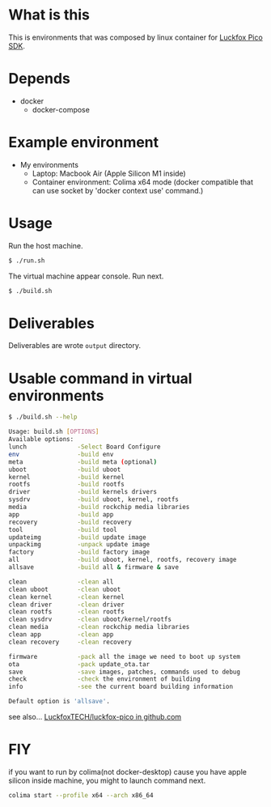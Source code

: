 What is this
============
This is environments that was composed by linux container for [Luckfox Pico SDK](https://github.com/LuckfoxTECH/luckfox-pico/).

Depends
==============
- docker
  - docker-compose

Example environment
========
- My environments
  - Laptop: Macbook Air (Apple Silicon M1 inside)
  - Container environment: Colima x64 mode (docker compatible that can use socket by 'docker context use' command.)

Usage
===========
Run the host machine.
```bash
$ ./run.sh
```

The virtual machine appear console.
Run next.
```bash
$ ./build.sh
```

Deliverables
============
Deliverables are wrote `output` directory.

Usable command in virtual environments
=======
```bash
$ ./build.sh --help

Usage: build.sh [OPTIONS]
Available options:
lunch              -Select Board Configure
env                -build env
meta               -build meta (optional)
uboot              -build uboot
kernel             -build kernel
rootfs             -build rootfs
driver             -build kernels drivers
sysdrv             -build uboot, kernel, rootfs
media              -build rockchip media libraries
app                -build app
recovery           -build recovery
tool               -build tool
updateimg          -build update image
unpackimg          -unpack update image
factory            -build factory image
all                -build uboot, kernel, rootfs, recovery image
allsave            -build all & firmware & save

clean              -clean all
clean uboot        -clean uboot
clean kernel       -clean kernel
clean driver       -clean driver
clean rootfs       -clean rootfs
clean sysdrv       -clean uboot/kernel/rootfs
clean media        -clean rockchip media libraries
clean app          -clean app
clean recovery     -clean recovery

firmware           -pack all the image we need to boot up system
ota                -pack update_ota.tar
save               -save images, patches, commands used to debug
check              -check the environment of building
info               -see the current board building information

Default option is 'allsave'.
```

see also...
[LuckfoxTECH/luckfox-pico in github.com](https://github.com/LuckfoxTECH/luckfox-pico/)

FIY
=====
if you want to run by colima(not docker-desktop) cause you have apple silicon inside machine, you might to launch command next.
```bash
colima start --profile x64 --arch x86_64
```